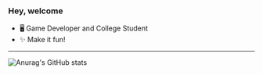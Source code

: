 ### Hey, welcome 

- 🖥️ Game Developer and College Student
- ✨ Make it fun!
---
![Anurag's GitHub stats](https://github-readme-stats.vercel.app/api?username=OguzKaira&show_icons=true&theme=radical)
